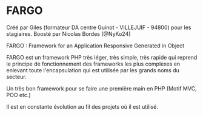 # FARGO

Créé par Giles (formateur DA centre Guinot - VILLEJUIF - 94800) pour les stagiaires. Boosté par Nicolas Bordes (@NyKo24)

FARGO : Framework for an Application Responsive Generated in Object

FARGO est un framework PHP très léger, très simple, très rapide qui reprend le principe de fonctionnement des frameworks les plus complexes en enlevant toute l'encapsulation qui est utilisée par les grands noms du secteur.

Un très bon framework pour se faire une première main en PHP (Motif MVC, POO etc.)

Il est en constante évolution au fil des projets où il est utilisé.




